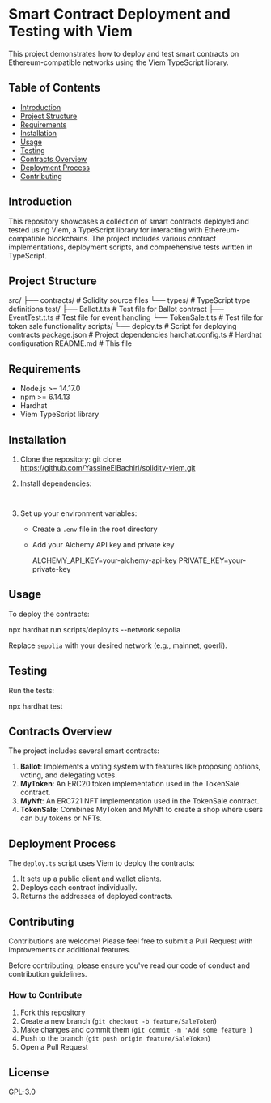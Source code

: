 # Smart Contract Deployment and Testing with Viem

This project demonstrates how to deploy and test smart contracts on Ethereum-compatible networks using the Viem TypeScript library.

## Table of Contents

- [Introduction](#introduction)
- [Project Structure](#project-structure)
- [Requirements](#requirements)
- [Installation](#installation)
- [Usage](#usage)
- [Testing](#testing)
- [Contracts Overview](#contracts-overview)
- [Deployment Process](#deployment-process)
- [Contributing](#contributing)

## Introduction

This repository showcases a collection of smart contracts deployed and tested using Viem, a TypeScript library for interacting with Ethereum-compatible blockchains. The project includes various contract implementations, deployment scripts, and comprehensive tests written in TypeScript.

## Project Structure
src/ ├── contracts/ # Solidity source files └── types/ # TypeScript type definitions test/ ├── Ballot.t.ts # Test file for Ballot contract ├── EventTest.t.ts # Test file for event handling └── TokenSale.t.ts # Test file for token sale functionality scripts/ └── deploy.ts # Script for deploying contracts package.json # Project dependencies hardhat.config.ts # Hardhat configuration README.md # This file


## Requirements

- Node.js >= 14.17.0
- npm >= 6.14.13
- Hardhat
- Viem TypeScript library

## Installation

1. Clone the repository:
git clone https://github.com/YassineElBachiri/solidity-viem.git


2. Install dependencies:
    ```npm install


3. Set up your environment variables:
   - Create a `.env` file in the root directory
   - Add your Alchemy API key and private key

        ALCHEMY_API_KEY=your-alchemy-api-key PRIVATE_KEY=your-private-key


## Usage

To deploy the contracts:

npx hardhat run scripts/deploy.ts --network sepolia


Replace `sepolia` with your desired network (e.g., mainnet, goerli).

## Testing

Run the tests:

npx hardhat test


## Contracts Overview

The project includes several smart contracts:

1. **Ballot**: Implements a voting system with features like proposing options, voting, and delegating votes.
2. **MyToken**: An ERC20 token implementation used in the TokenSale contract.
3. **MyNft**: An ERC721 NFT implementation used in the TokenSale contract.
4. **TokenSale**: Combines MyToken and MyNft to create a shop where users can buy tokens or NFTs.

## Deployment Process

The `deploy.ts` script uses Viem to deploy the contracts:

1. It sets up a public client and wallet clients.
2. Deploys each contract individually.
3. Returns the addresses of deployed contracts.

## Contributing

Contributions are welcome! Please feel free to submit a Pull Request with improvements or additional features.

Before contributing, please ensure you've read our code of conduct and contribution guidelines.

### How to Contribute

1. Fork this repository
2. Create a new branch (`git checkout -b feature/SaleToken`)
3. Make changes and commit them (`git commit -m 'Add some feature'`)
4. Push to the branch (`git push origin feature/SaleToken`)
5. Open a Pull Request

## License

GPL-3.0